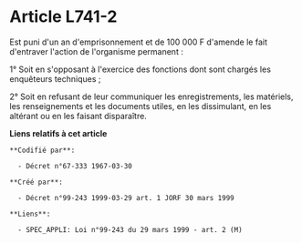 # Article L741-2

Est puni d'un an d'emprisonnement et de 100 000 F d'amende le fait d'entraver l'action de l'organisme permanent :

1° Soit en s'opposant à l'exercice des fonctions dont sont chargés les enquêteurs techniques ;

2° Soit en refusant de leur communiquer les enregistrements, les matériels, les renseignements et les documents utiles, en
les dissimulant, en les altérant ou en les faisant disparaître.

**Liens relatifs à cet article**

	**Codifié par**:

	  - Décret n°67-333 1967-03-30

	**Créé par**:

	  - Décret n°99-243 1999-03-29 art. 1 JORF 30 mars 1999

	**Liens**:

	  - SPEC_APPLI: Loi n°99-243 du 29 mars 1999 - art. 2 (M)
